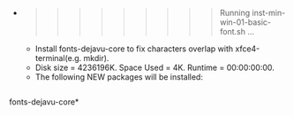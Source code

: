 * >>>>>>>>> Running inst-min-win-01-basic-font.sh ...
  * Install fonts-dejavu-core to fix characters overlap with xfce4-terminal(e.g. mkdir).
  * Disk size = 4236196K. Space Used = 4K. Runtime = 00:00:00:00.
  * The following NEW packages will be installed:
  ```bash
fonts-dejavu-core*
  ```
